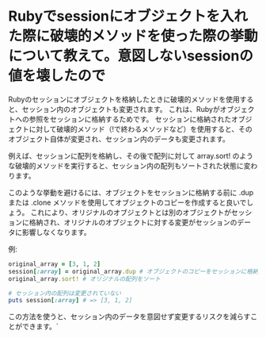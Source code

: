 # Rubyでsessionにオブジェクトを入れた際に破壊的メソッドを使った際の挙動について教えて。意図しないsessionの値を壊したので

Rubyのセッションにオブジェクトを格納したときに破壊的メソッドを使用すると、セッション内のオブジェクトも変更されます。
これは、Rubyがオブジェクトへの参照をセッションに格納するためです。
セッションに格納されたオブジェクトに対して破壊的メソッド（!で終わるメソッドなど）を使用すると、そのオブジェクト自体が変更され、セッション内のデータも変更されます。

例えば、セッションに配列を格納し、その後で配列に対して array.sort! のような破壊的メソッドを実行すると、セッション内の配列もソートされた状態に変わります。

このような挙動を避けるには、オブジェクトをセッションに格納する前に .dup または .clone メソッドを使用してオブジェクトのコピーを作成すると良いでしょう。
これにより、オリジナルのオブジェクトとは別のオブジェクトがセッションに格納され、オリジナルのオブジェクトに対する変更がセッションのデータに影響しなくなります。

例:

```ruby
original_array = [3, 1, 2]
session[:array] = original_array.dup # オブジェクトのコピーをセッションに格納
original_array.sort! # オリジナルの配列をソート

# セッション内の配列は変更されていない
puts session[:array] # => [3, 1, 2]
```

この方法を使うと、セッション内のデータを意図せず変更するリスクを減らすことができます。`
